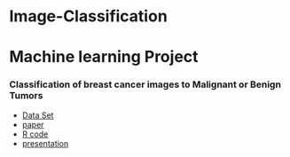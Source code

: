 # Image-Classification
# Machine learning Project
### Classification of breast cancer images to Malignant or Benign Tumors

* [Data Set](https://github.com/mezud/Image-Classification/blob/master/data.csv)
* [paper](https://github.com/mezud/Image-Classification/blob/master/8004-project-mezbah-amir.pdf)
* [R code](https://github.com/mezud/Image-Classification/blob/master/DS8004%20Final%20Project%20R%20code.R)
* [presentation](https://github.com/mezud/Image-Classification/blob/master/presentation1-amir-mezbah.pdf)
